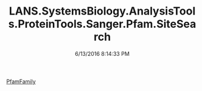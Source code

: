 ﻿---
title: LANS.SystemsBiology.AnalysisTools.ProteinTools.Sanger.Pfam.SiteSearch
date: 6/13/2016 8:14:33 PM
---

[PfamFamily](T-LANS.SystemsBiology.AnalysisTools.ProteinTools.Sanger.Pfam.SiteSearch.PfamFamily.html)
